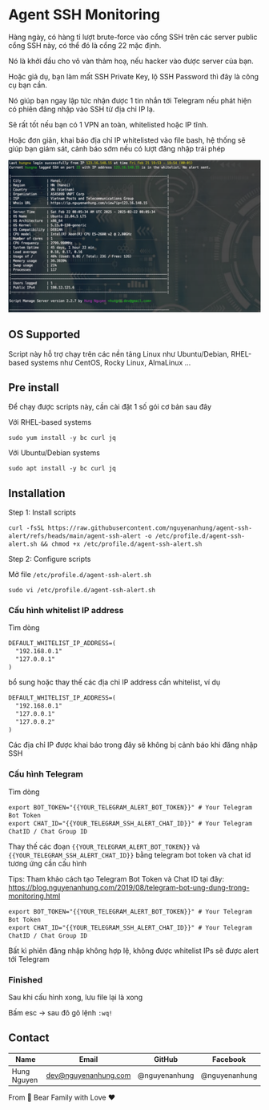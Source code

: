 # Agent SSH Monitoring

Hàng ngày, có hàng tỉ lượt brute-force vào cổng SSH trên các server public cổng SSH này, có thể đó là cổng 22 mặc định.

Nó là khởi đầu cho vô vàn thảm hoạ, nếu hacker vào được server của bạn.

Hoặc giả dụ, bạn làm mất SSH Private Key, lộ SSH Password thì đây là công cụ bạn cần.

Nó giúp bạn ngay lập tức nhận được 1 tin nhắn tới Telegram nếu phát hiện có phiên đăng nhập vào SSH từ địa chỉ IP lạ.

Sẽ rất tốt nếu bạn có 1 VPN an toàn, whitelisted hoặc IP tĩnh.

Hoặc đơn giản, khai báo địa chỉ IP whitelisted vào file bash, hệ thống sẽ giúp bạn giám sát, cảnh báo sớm nếu có lượt
đăng nhập trái phép

![0.png](screen/0.png)

## OS Supported

Script này hỗ trợ chạy trên các nền tảng Linux như Ubuntu/Debian, RHEL-based systems như CentOS, Rocky Linux,
AlmaLinux ...

## Pre install

Để chạy được scripts này, cần cài đặt 1 số gói cơ bản sau đây

Với RHEL-based systems

```shell
sudo yum install -y bc curl jq
```

Với Ubuntu/Debian systems

```shell
sudo apt install -y bc curl jq
```

## Installation

Step 1: Install scripts

```shell
curl -fsSL https://raw.githubusercontent.com/nguyenanhung/agent-ssh-alert/refs/heads/main/agent-ssh-alert -o /etc/profile.d/agent-ssh-alert.sh && chmod +x /etc/profile.d/agent-ssh-alert.sh
```

Step 2: Configure scripts

Mở file `/etc/profile.d/agent-ssh-alert.sh`

```shell
sudo vi /etc/profile.d/agent-ssh-alert.sh
```

### Cấu hình whitelist IP address

Tìm dòng

```shell
DEFAULT_WHITELIST_IP_ADDRESS=(
  "192.168.0.1"
  "127.0.0.1"
)
```

bổ sung hoặc thay thế các địa chỉ IP address cần whitelist, ví dụ

```shell
DEFAULT_WHITELIST_IP_ADDRESS=(
  "192.168.0.1"
  "127.0.0.1"
  "127.0.0.2"
)
```

Các địa chỉ IP được khai báo trong đây sẽ không bị cảnh báo khi đăng nhập SSH

### Cấu hình Telegram

Tìm dòng

```shell
export BOT_TOKEN="{{YOUR_TELEGRAM_ALERT_BOT_TOKEN}}" # Your Telegram Bot Token
export CHAT_ID="{{YOUR_TELEGRAM_SSH_ALERT_CHAT_ID}}" # Your Telegram ChatID / Chat Group ID
```

Thay thế các đoạn `{{YOUR_TELEGRAM_ALERT_BOT_TOKEN}}` và `{{YOUR_TELEGRAM_SSH_ALERT_CHAT_ID}}` bằng telegram bot token
và chat id tương ứng cần cấu hình

Tips: Tham khảo cách tạo Telegram Bot Token và Chat ID tại
đây: https://blog.nguyenanhung.com/2019/08/telegram-bot-ung-dung-trong-monitoring.html

```shell
export BOT_TOKEN="{{YOUR_TELEGRAM_ALERT_BOT_TOKEN}}" # Your Telegram Bot Token
export CHAT_ID="{{YOUR_TELEGRAM_SSH_ALERT_CHAT_ID}}" # Your Telegram ChatID / Chat Group ID
```

Bất kì phiên đăng nhập không hợp lệ, không được whitelist IPs sẽ được alert tới Telegram

### Finished

Sau khi cấu hình xong, lưu file lại là xong

Bấm esc -> sau đõ gõ lệnh `:wq!`

## Contact

| Name        | Email                | GitHub        | Facebook      |
|-------------|----------------------|---------------|---------------|
| Hung Nguyen | dev@nguyenanhung.com | @nguyenanhung | @nguyenanhung |

From 🐼 Bear Family with Love ♥️
